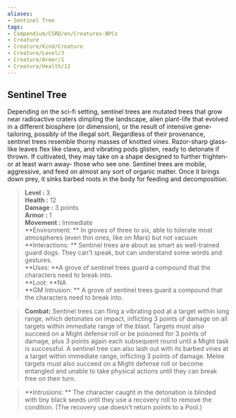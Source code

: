 ```yaml
---
aliases:
- Sentinel Tree
tags:
- Compendium/CSRD/en/Creatures-NPCs
- Creature
- Creature/Kind/Creature
- Creature/Level/3
- Creature/Armor/1
- Creature/Health/12
---
```


  
## Sentinel Tree  
Depending on the sci-fi setting, sentinel trees are mutated trees that grow near radioactive craters dimpling the landscape, alien plant-life that evolved in a different biosphere (or dimension), or the result of intensive gene-tailoring, possibly of the illegal sort. Regardless of their provenance, sentinel trees resemble thorny masses of knotted vines. Razor-sharp glass-like leaves flex like claws, and vibrating pods glisten, ready to detonate if thrown. If cultivated, they may take on a shape designed to further frighten-or at least warn away- those who see one. Sentinel trees are mobile, aggressive, and feed on almost any sort of organic matter. Once it brings down prey, it sinks barbed roots in the body for feeding and decomposition.  

  
> **Level :** 3  
> **Health :** 12  
> **Damage :** 3 points  
> **Armor :** 1  
> **Movement :** Immediate  
> **Environment: ** In groves of three to six, able to tolerate most atmospheres (even thin ones, like on Mars) but not vacuum  
> **Interactions: ** Sentinel trees are about as smart as well-trained guard dogs. They can't speak, but can understand some words and gestures.  
> **Uses: **A grove of sentinel trees guard a compound that the characters need to break into.  
> **Loot: **NA  
> **GM Intrusion: ** A grove of sentinel trees guard a compound that the characters need to break into.  

> **Combat:** 
> Sentinel trees can fling a vibrating pod at a target within long range, which detonates on impact, inflicting 3 points of damage on all targets within immediate range of the blast. Targets must also succeed on a Might defense roll or be poisoned for 3 points of damage, plus 3 points again each subsequent round until a Might task is successful. A sentinel tree can also lash out with its barbed vines at a target within immediate range, inflicting 3 points of damage. Melee targets must also succeed on a Might defense roll or become entangled and unable to take physical actions until they can break free on their turn.  
  

> **Intrusions: ** 
> The character caught in the detonation is blinded with tiny black seeds until they use a recovery roll to remove the condition. (The recovery use doesn't return points to a Pool.)  
